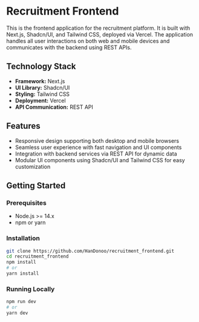 # Recruitment Frontend

This is the frontend application for the recruitment platform. It is built with Next.js, Shadcn/UI, and Tailwind CSS, deployed via Vercel. The application handles all user interactions on both web and mobile devices and communicates with the backend using REST APIs.

## Technology Stack

- **Framework:** Next.js
- **UI Library:** Shadcn/UI
- **Styling:** Tailwind CSS
- **Deployment:** Vercel
- **API Communication:** REST API

## Features

- Responsive design supporting both desktop and mobile browsers
- Seamless user experience with fast navigation and UI components
- Integration with backend services via REST API for dynamic data
- Modular UI components using Shadcn/UI and Tailwind CSS for easy customization

## Getting Started

### Prerequisites

- Node.js >= 14.x
- npm or yarn

### Installation

```bash
git clone https://github.com/HanDonoo/recruitment_frontend.git
cd recruitment_frontend
npm install
# or
yarn install
```

### Running Locally

```bash
npm run dev
# or 
yarn dev
```
